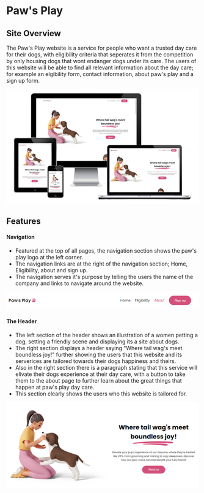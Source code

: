 # Paw's Play

## Site Overview

The Paw's Play website is a service for people who want a trusted day care for their dogs, with eligibility criteria that seperates it from the competition by only housing dogs that wont endanger dogs under its care.
The users of this website will be able to find all relevant information about the day care; for example an elgibility form, contact information, about paw's play and a sign up form.

![Responsive Site](assets/images/responsive-site.png)

## Features

#### Navigation

- Featured at the top of all pages, the navigation section shows the paw's play logo at the left corner.
- The navigation links are at the right of the navigation section; Home, Eligibility, about and sign up.
- The navigation serves it's purpose by telling the users the name of the company and links to navigate around the website.

![Paws play navigation](assets/images/paw's-play-navigation.PNG)

#### The Header

- The left section of the header shows an illustration of a women petting a dog, setting a friendly scene and displaying its a site about dogs.
- The right section displays a header saying "Where tail wag's meet boundless joy!" further showing the users that this website and its serverices are tailored towards their dogs happiness and theirs.
- Also in the right section there is a paragraph stating that this service will elivate their dogs experience at their day care, with a button to take them to the about page to further learn about the great things that happen at paw's play day care.
- This section clearly shows the users who this website is tailored for.

![Paws play header](assets/images/pawsplay-header.PNG)
